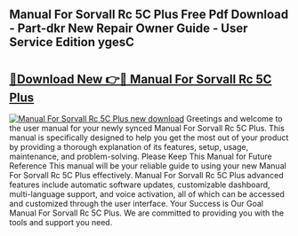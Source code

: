## Manual For Sorvall Rc 5C Plus Free Pdf Download - Part-dkr New Repair Owner Guide - User Service Edition ygesC

# <h2><a href="http://bc58803.oget.top/?id=Manual+For+Sorvall+Rc+5C+Plus">🔗Download New 👉🔴 Manual For Sorvall Rc 5C Plus</a></h2>

[![Manual For Sorvall Rc 5C Plus new download](https://i.imgur.com/5g1atiW.png)](http://bc58803.oget.top/?id=Manual+For+Sorvall+Rc+5C+Plus)
Greetings and welcome to the user manual for your newly synced Manual For Sorvall Rc 5C Plus. This manual is specifically designed to help you get the most out of your product by providing a thorough explanation of its features, setup, usage, maintenance, and problem-solving. Please Keep This Manual for Future Reference This manual will be your reliable guide to using your new Manual For Sorvall Rc 5C Plus effectively. Manual For Sorvall Rc 5C Plus advanced features include automatic software updates, customizable dashboard, multi-language support, and voice activation, all of which can be accessed and customized through the user interface. Your Success is Our Goal Manual For Sorvall Rc 5C Plus. We are committed to providing you with the tools and support you need.
